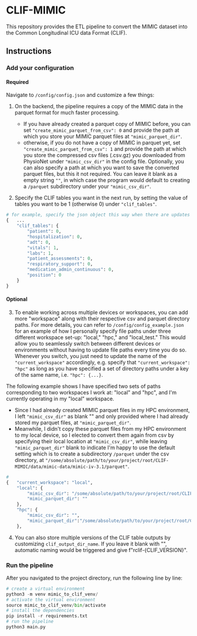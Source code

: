 # CLIF-MIMIC
This repository provides the ETL pipeline to convert the MIMIC dataset into the Common Longitudinal ICU data Format (CLIF).

## Instructions
### Add your configuration
#### Required
Navigate to `/config/config.json` and customize a few things:
1. On the backend, the pipeline requires a copy of the MIMIC data in the parquet format for much faster processing. 
    - If you have already created a parquet copy of MIMIC before, you can set `"create_mimic_parquet_from_csv": 0` and provide the path at which you store your MIMIC parquet files at `"mimic_parquet_dir"`.
    - otherwise, if you do not have a copy of MIMIC in parquet yet, set `"create_mimic_parquet_from_csv": 1` and provide the path at which you store the compressed csv files (.csv.gz) you downloaded from PhysioNet under `"mimic_csv_dir"` in the config file. Optionally, you can also specify a path at which you want to save the converted parquet files, but this it not required. You can leave it blank as a empty string `""`, in which case the program would default to creating a `/parquet` subdirectory under your `"mimic_csv_dir"`. 


2. Specify the CLIF tables you want in the next run, by setting the value of tables you want to be 1 (otherwise 0) under `"clif_tables"`. 

```python
# for example, specify the json object this way when there are updates to the `vitals` and `labs` table only, so you only need to update these two tables.
{   ...
    "clif_tables": {
        "patient": 0,
        "hospitalization": 0,
        "adt": 0,
        "vitals": 1,
        "labs": 1,
        "patient_assessments": 0,
        "respiratory_support": 0,
        "medication_admin_continuous": 0,
        "position": 0
    }
}
```

#### Optional
3. To enable working across multiple devices or workspaces, you can add more "workspace" along with their respective csv and parquet directory paths. For more details, you can refer to `/config/config_example.json` for an example of how I personally specify file paths under three different workspace set-up: "local," "hpc," and "local_test." This would allow you to seamlessly switch between different devices or environments without having to update file paths every time you do so. Whenever you switch, you just need to update the name of the `"current_workspace"` accordingly, e.g. specify that `"current_workspace": "hpc"` as long as you have specified a set of directory paths under a key of the same name, i.e. `"hpc": {...}`. 

The following example shows I have specified two sets of paths corresponding to two workspaces I work at: "local" and "hpc", and I'm currently operating in my "local" workspace. 
- Since I had already created MIMIC parquet files in my HPC environment, I left `"mimic_csv_dir"` as blank "" and only provided where I had already stored my parquet files, at `"mimic_parquet_dir"`.
- Meanwhile, I didn't copy these parquet files from my HPC environment to my local device, so I elected to convert them again from csv by specifying their local location at `"mimic_csv_dir"`, while leaving `"mimic_parquet_dir"` blank to indicate I'm happy to use the default setting which is to create a subdirectory `/parquet` under the csv directory, at `"/some/absolute/path/to/your/project/root/CLIF-MIMIC/data/mimic-data/mimic-iv-3.1/parquet"`.

```python
# 
{   "current_workspace": "local",
    "local": {
        "mimic_csv_dir": "/some/absolute/path/to/your/project/root/CLIF-MIMIC/data/mimic-data/mimic-iv-3.1",
        "mimic_parquet_dir": ""
    },
    "hpc": {
        "mimic_csv_dir": "",
        "mimic_parquet_dir":"/some/absolute/path/to/your/project/root/CLIF-MIMIC/data/mimic-data/mimic-iv-3.1/parquet"
    },
```

4. You can also store multiple versions of the CLIF table outputs by customizing `clif_output_dir_name`. If you leave it blank with "", automatic naming would be triggered and give f"rclif-{CLIF_VERSION}". 

### Run the pipeline
After you navigated to the project directory, run the following line by line:

```python
# create a virtual environment
python3 -m venv mimic_to_clif_venv/
# activate the virtual environment
source mimic_to_clif_venv/bin/activate
# install the dependencies
pip install -r requirements.txt
# run the pipeline
python3 main.py
```
